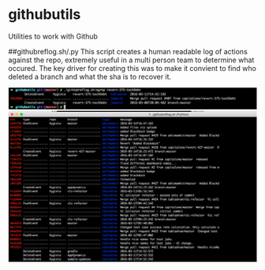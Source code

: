 # githubutils
Utilities to work with Github


##githubreflog.sh/.py
  This script creates a human readable log of actions against the repo, extremely useful in a multi person team to determine what occured.  The key driver for creating this was to make it convient to find who deleted a branch and what the sha is to recover it.
  
  <img src="images/github-reflog-branch-history.png" width="700"/>

  <img src="images/githubrelog-sample-output.png" width="700"/>
